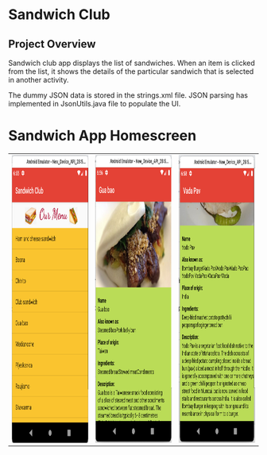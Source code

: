 # Sandwich Club 

## Project Overview
Sandwich club app displays the list of sandwiches. When an item is clicked from the list, it shows the details of the particular sandwich that is selected in another activity.

The dummy JSON data is stored in the strings.xml file. JSON parsing has implemented in JsonUtils.java file to populate the UI.

# Sandwich App Homescreen

<table>
  <tr>
    <td><img src="Screenshot_sandwich_app/sandwich_app_IMG1.png" width=300 height=580></td>
    <td><img src="Screenshot_sandwich_app/sandwich_app_IMG2.png" width=300 height=580></td>
    <td><img src="Screenshot_sandwich_app/sandwich_app_IMG3.png" width=300 height=580></td>
  </tr>
<table>
